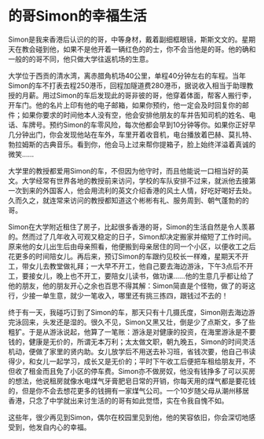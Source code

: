# 的哥Simon的幸福生活

Simon是我来香港后认识的的哥，中等身材，戴着副细框眼镜，斯斯文文的。星期天在教会碰到他，如果不是他开着一辆红色的的士，你不会当他是的哥。他的确和一般的的哥不同，他只做大学往返机场的生意。 

大学位于西贡的清水湾，离赤腊角机场40公里，单程40分钟左右的车程。当年Simon的车不打表去程250港币，回程加隧道费280港币，据说收入相当于助理教授的月薪。用过Simon的车后发现此的哥非彼的哥，他穿着体面，帮客人搬行李，开车门。他的名片上印有他的电子邮箱，如果你预约，他一定会及时回复你的邮件；如果你要求的时间他本人没有空，他会安排他朋友的车并告知司机的姓名、电话、车牌号。预约Simon的车零风险，每次他都会早到10分钟等你。如果你正好早几分钟出门，你会发现他站在车外，车里开着收音机，电台播放着巴赫、莫扎特、勃拉姆斯的古典音乐。看到你，他会马上过来帮你提箱子，脸上始终洋溢着真诚的微笑…… 

大学里的教授都爱用Simon的车，不但因为他守时，而且他能说一口相当好的英文。大学经常有世界各地的教授前来访问，学校的车队安排不过来，就派他去接第一次到来的外国客人，他会用流利的英文介绍香港的风土人情，好吃好喝好去处。久而久之，就连常来访问的教授都知道这个彬彬有礼、服务周到、朝气蓬勃的的哥。 

Simon在大学附近租住了房子，比起很多香港的哥，Simon的生活自然是令人羡慕的。然而过了几年收入可观又稳定的日子，Simon却决定搬家并缩短了工作时间。原来他的女儿出生后由母亲照看，他便搬到母亲居住的同一个小区，以便收工之后花更多的时间陪女儿。再后来，预订Simon的车跟约见校长一样难，星期天不开工，带女儿去教堂做礼拜；一大早不开工，他自己要去海边游泳，下午3点后不开工，要接女儿，晚上也不开工，要陪女儿读书，做功课……他的生意几乎都让给了他的朋友，他的朋友开心之余也百思不得其解：Simon简直是个怪物，做了的哥这行，少接一单生意，就少一笔收入，哪里还有挑三拣四，跟钱过不去的！ 

终于有一天，我碰巧订到了Simon的车，那天只有十几摄氏度，Simon刚去海边游完泳回来，头发还是湿的。很久不见，Simon又黑又壮，倒是少了点斯文，多了些粗犷。于是从游泳说起，他算了一笔账：游泳是对健康的投资，在海里游泳是不要钱的，健康是无价的，所谓无本万利；太太做文职，朝九晚五，Simon的时间灵活机动，便做了家里的贤内助。女儿放学后不用送去补习班，省钱次要，他自己书读得少，和女儿一起学习，成长又是无价的；平时下午收工后便把车租给朋友开，不但收了租金而且免了小区的停车费。Simon亦不做房奴，他没有钱挣多了可以买房的想法，他说租房就像水电煤气牙膏肥皂日常的开销，你每天用的煤气都是要花钱的，但是你不会去想花更多的钱拥有一家煤气公司。一个10岁随父母从潮州移居香港，只念了中学就出来讨生活的的哥有如此觉悟，实在令我自愧不如。 

这些年，很少再见到Simon，偶尔在校园里见到他，他的笑容依旧，你会深切地感受到，他发自内心的幸福。